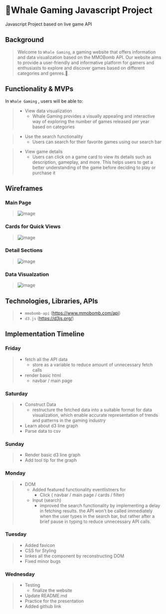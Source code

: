 # 🐳Whale Gaming Javascript Project
Javascript  Project based on live game API




## Background
> Welcome to `Whale Gaming`, a gaming website that offers information and data visualization based on the MMOBomb API. Our website aims to provide a user-friendly and informative platform for gamers and enthusiasts to explore and discover games based on different categories and genres.🐋.





## Functionality & MVPs
 In  `Whale Gaming` , users will be able to:
> - View data visualization
>   - Whale Gaming provides a visually appealing and interactive way of exploring the number of games released per year based on categories

> - Use the search functionality
>   -  Users can search for their favorite games using our search bar

> - View game details
>   - Users can click on a game card to view its details such as description, gameplay, and more. This helps users to get a better understanding of the game before deciding to play or purchase it

## Wireframes
 ### Main Page
> ![image](https://user-images.githubusercontent.com/106133580/225347911-77703b4a-d1fd-41ae-a4db-2c4b4bc72d1b.png)


 ### Cards for Quick Views
> ![image](https://user-images.githubusercontent.com/106133580/225348069-9148d092-97c0-4077-812d-70c7c2775246.png)


 ### Detail Sections
> ![image](https://user-images.githubusercontent.com/106133580/225348352-847bfc8f-ad42-49b6-b286-47e34cfa10e3.png)


 ### Data Visualzation
> ![image](https://user-images.githubusercontent.com/106133580/225348426-4131a92e-1a79-4242-b7ca-8e5e581ae2d5.png)





## Technologies, Libraries, APIs
> -  `mmobomb-api` (https://www.mmobomb.com/api)
> - `d3.js` (https://d3js.org/)



## Implementation Timeline
 ### Friday
> - fetch all the API data
>   - store as a variable to reduce amount of unnecessary fetch calls
> - render basic html
>   - navbar / main page

 ### Saturday
> - Construct Data
>   - restructure the fetched data into a suitable format for data visualization, which enable accurate representation of trends and patterns in the gaming industry
> - Learn about d3 line graph
> - Parse data to csv

 ### Sunday
> - Render basic d3 line graph
> - Add tool tip for the graph

 ### Monday
> - DOM
>   - Added featured functionality eventlistners for
>      - Click ( navbar / main page / cards / filter)
>   - Input (search)
>      - improved the search functionality by implementing a delay in fetching results. the API won't be called immediately when the user types in the search bar, but rather after a brief pause in typing to reduce unnecessary API calls.

 ### Tuesday
> - Added favicon
> - CSS for Styling
> - linkes all the component by reconstructing DOM
> - Fixed minor bugs


 ### Wednesday
> - Testing
>   - finalize the website
> - Update README.md
> - Practice for the presentation
> - Added github link


